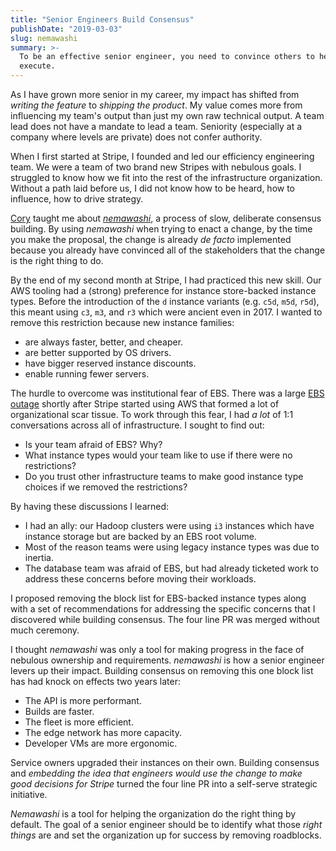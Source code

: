```yaml
---
title: "Senior Engineers Build Consensus"
publishDate: "2019-03-03"
slug: nemawashi
summary: >-
  To be an effective senior engineer, you need to convince others to help you
  execute.
---
```


As I have grown more senior in my career, my impact has shifted from _writing
the feature_ to _shipping the product_. My value comes more from influencing my
team's output than just my own raw technical output. A team lead does not have a
mandate to lead a team. Seniority (especially at a company where levels are
private) does not confer authority.

When I first started at Stripe, I founded and led our efficiency engineering
team. We were a team of two brand new Stripes with nebulous goals. I struggled
to know how we fit into the rest of the infrastructure organization. Without a
path laid before us, I did not know how to be heard, how to influence, how to
drive strategy.

[Cory](http://onemogin.com/about/) taught me about
[_nemawashi_](https://en.wikipedia.org/wiki/Nemawashi), a process of slow,
deliberate consensus building. By using _nemawashi_ when trying to enact a
change, by the time you make the proposal, the change is already _de facto_
implemented because you already have convinced all of the stakeholders that the
change is the right thing to do.

By the end of my second month at Stripe, I had practiced this new skill. Our AWS
tooling had a (strong) preference for instance store-backed instance types.
Before the introduction of the `d` instance variants (e.g. `c5d`, `m5d`, `r5d`),
this meant using `c3`, `m3`, and `r3` which were ancient even in 2017. I wanted
to remove this restriction because new instance families:

- are always faster, better, and cheaper.
- are better supported by OS drivers.
- have bigger reserved instance discounts.
- enable running fewer servers.

The hurdle to overcome was institutional fear of EBS. There was a large
[EBS outage](https://aws.amazon.com/message/65648/) shortly after Stripe started
using AWS that formed a lot of organizational scar tissue. To work through this
fear, I had _a lot_ of 1:1 conversations across all of infrastructure. I sought
to find out:

- Is your team afraid of EBS? Why?
- What instance types would your team like to use if there were no restrictions?
- Do you trust other infrastructure teams to make good instance type choices if
  we removed the restrictions?

By having these discussions I learned:

- I had an ally: our Hadoop clusters were using `i3` instances which have
  instance storage but are backed by an EBS root volume.
- Most of the reason teams were using legacy instance types was due to inertia.
- The database team was afraid of EBS, but had already ticketed work to address
  these concerns before moving their workloads.

I proposed removing the block list for EBS-backed instance types along with a
set of recommendations for addressing the specific concerns that I discovered
while building consensus. The four line PR was merged without much ceremony.

I thought _nemawashi_ was only a tool for making progress in the face of
nebulous ownership and requirements. _nemawashi_ is how a senior engineer levers
up their impact. Building consensus on removing this one block list has had
knock on effects two years later:

- The API is more performant.
- Builds are faster.
- The fleet is more efficient.
- The edge network has more capacity.
- Developer VMs are more ergonomic.

Service owners upgraded their instances on their own. Building consensus and
_embedding the idea that engineers would use the change to make good decisions
for Stripe_ turned the four line PR into a self-serve strategic initiative.

_Nemawashi_ is a tool for helping the organization do the right thing by
default. The goal of a senior engineer should be to identify what those _right
things_ are and set the organization up for success by removing roadblocks.
